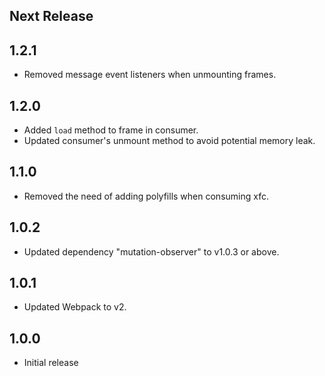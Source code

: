 Next Release
-------------
1.2.1
------
* Removed message event listeners when unmounting frames.


1.2.0
------
* Added `load` method to frame in consumer.
* Updated consumer's unmount method to avoid potential memory leak.


1.1.0
------
* Removed the need of adding polyfills when consuming xfc.


1.0.2
------
* Updated dependency "mutation-observer" to v1.0.3 or above.


1.0.1
------
* Updated Webpack to v2.


1.0.0
------
* Initial release
